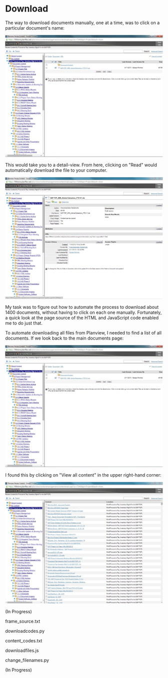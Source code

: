 Download
========

The way to download documents manually, one at a time, was to click on a particular document's name:

![Main](https://github.com/rishikapadia/99-Internship/blob/master/Planview-EPM%20Migration/planview-pics/main.jpg)

This would take you to a detail-view. From here, clicking on "Read" would automatically download the file to your computer.

![Read Document](https://github.com/rishikapadia/99-Internship/blob/master/Planview-EPM%20Migration/planview-pics/read.jpg)

My task was to figure out how to automate the process to download about 1400 documents, without having to click on each one manually. Fortunately, a quick look at the page source of the HTML and JavaScript code enabled me to do just that.

To automate downloading all files from Planview, I needed to find a list of all documents. If we look back to the main documents page:

![Main Page](https://github.com/rishikapadia/99-Internship/blob/master/Planview-EPM%20Migration/planview-pics/main.jpg)

I found this by clicking on "View all content" in the upper right-hand corner:

![view all content](https://github.com/rishikapadia/99-Internship/blob/master/Planview-EPM%20Migration/planview-pics/view_content.jpg)



(In Progress)



frame_source.txt

downloadcodes.py

content_codes.txt

downloadfiles.js

change_filenames.py

(In Progress)

